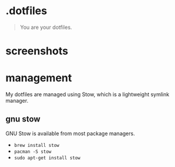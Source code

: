 .dotfiles
=========

> You are your dotfiles.

# screenshots

[screenshot]: screenshot.png

# management

My dotfiles are managed using Stow, which is a lightweight symlink manager.

## gnu stow

GNU Stow is available from most package managers.

* `brew install stow`
* `pacman -S stow`
* `sudo apt-get install stow`
